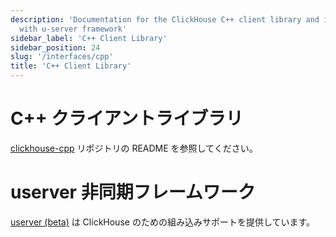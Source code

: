 ```yaml
---
description: 'Documentation for the ClickHouse C++ client library and integration
  with u-server framework'
sidebar_label: 'C++ Client Library'
sidebar_position: 24
slug: '/interfaces/cpp'
title: 'C++ Client Library'
---
```





# C++ クライアントライブラリ

[clickhouse-cpp](https://github.com/ClickHouse/clickhouse-cpp) リポジトリの README を参照してください。


# userver 非同期フレームワーク

[userver (beta)](https://github.com/userver-framework/userver) は ClickHouse のための組み込みサポートを提供しています。
